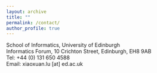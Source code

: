 ```yaml
---
layout: archive
title: ""
permalink: /contact/
author_profile: true
---
```


School of Informatics, University of Edinburgh<br>
Informatics Forum, 10 Crichton Street, Edinburgh, EH8 9AB<br>
Tel: +44 (0) 131 650 4588<br>
Email: xiaoxuan.lu [at] ed.ac.uk
